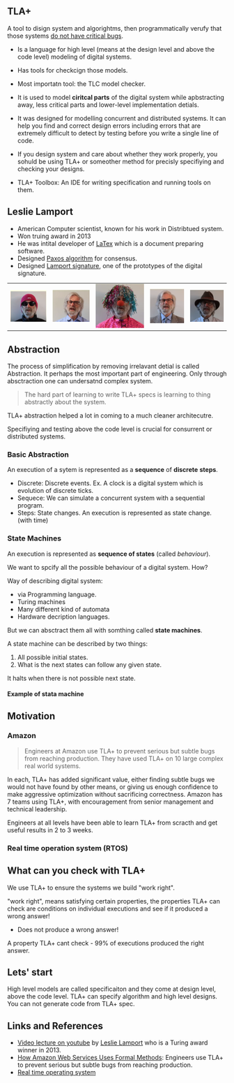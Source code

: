 ## TLA+

A tool to disign system and algorightms, then programmatically verufy that those systems [do not have critical bugs]().

- Is a language for high level (means at the design level and above the code level) modeling of digital systems.
- Has tools for checkcign those models.
- Most importatn tool:  the TLC model checker.
- It is used to model **ciritcal parts** of the digital system while apbstracting away, less critical parts and lower-level implementation detials. 
- It was designed for modelling concurrent and distributed systems. It can help you find and correct design errors including errors that are extremely difficult to detect by testing before you write a single line of code. 
- If you design  system and care about whether they work properly, you sohuld be using TLA+ or someother method for precisly specifiying and checking your designs. 

- TLA+ Toolbox:  An IDE for writing specification and running tools on them.


## Leslie Lamport

- American Computer scientist, known for his work in Distribtued system.
- Won truing award in 2013
- He was intital developer of [LaTex](https://en.wikipedia.org/wiki/LaTeX) which is a document preparing software.
- Designed [Paxos algorithm](https://en.wikipedia.org/wiki/Paxos_(computer_science)) for consensus.
- Designed [Lamport signature](https://en.wikipedia.org/wiki/Lamport_signature), one of the prototypes of the digital signature.


|                      |                      |                      |                      |                      |
| -------------------- | -------------------- | -------------------- | -------------------- | -------------------- |
| ![s](assets/lm.png)  | ![s](assets/lm2.png) | ![s](assets/lm3.png) | ![s](assets/lm5.png) | ![s](assets/lm6.png) |


## Abstraction

The process of simplification by removing irrelavant detial is called Abstraction. It perhaps the most important part of engineering. Only through absctraction one can undersatnd complex system.

> The hard part of learning to write TLA+ specs is learning to thing abstractly about the system.

TLA+ abstraction helped a lot in coming to a much cleaner architecutre. 

Specifiying and testing above the code level is crucial for consurrent or distributed systems.

### Basic Abstraction

An execution of a sytem is represented as a **sequence** of **discrete** **steps**.

- Discrete: Discrete events. Ex. A clock is a digital system which is evolution of discrete ticks.
- Sequece: We can simulate a concurrent system with a sequential program.
- Steps: State changes. An execution is represented as state change. (with time)

### State Machines

An execution is represented as **sequence of states** (called _behaviour_).

We want to spcify all the possible behaviour of a digital system. How? 

Way of describing digital system:
- via Programming language.
- Turing machines
- Many different kind of automata
- Hardware decription languages.

But we can absctract them all with somthing called **state machines**.

A state machine can be described by two things:

1. All possible initial states. 
2. What is the next states can follow any given state.

It halts when there is not possible next state. 


#### Example of stata machine


## Motivation

### Amazon

> Engineers at Amazon use TLA+ to prevent serious but subtle bugs from reaching production. They have used TLA+ on 10 large complex real world systems.

In each, TLA+ has added significant value, either finding subtle bugs we would not have found by other means, or giving us enough confidence to make aggressive optimization without sacrificing correctness. Amazon has 7 teams using TLA+, with encouragement from senior management and technical leadership.

Engineers at all levels have been able to learn TLA+ from scracth and get useful results in 2 to 3 weeks. 

### Real time operation system (RTOS)



## What can you check with TLA+

We use TLA+ to ensure the systems we build "work right". 

"work right", means satisfying certain properties, the properties TLA+ can check are conditions on individual executions and see if it produced a wrong answer!
 - Does not produce a wrong answer!

A property TLA+ cant check - 99% of executions produced the right answer.


## Lets' start

High level models are called specificaiton and they come at design level, above the code level. TLA+ can specify algorithm and high level designs. You can not generate code from TLA+ spec.

## Links and References

- [Video lecture on youtube](https://www.youtube.com/watch?v=p54W-XOIEF8) by [Leslie Lamport](https://en.wikipedia.org/wiki/Leslie_Lamport) who is a Turing award winner in 2013.
- [How Amazon Web Services Uses Formal Methods](https://www.cslab.pepperdine.edu/warford/math221/How-Amazon-Web-Services-Uses-Formal-Methods.pdf): Engineers use TLA+ to prevent serious but subtle bugs from reaching production.
- [Real time operating system](https://searchdatacenter.techtarget.com/definition/real-time-operating-system)



